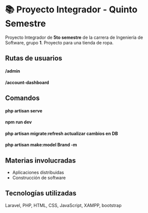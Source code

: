 # 📚 Proyecto Integrador - Quinto Semestre
Proyecto Integrador de **5to semestre** de la carrera de Ingeniería de Software, grupo **1**. Proyecto para una tienda de ropa. 

## Rutas de usuarios

#### /admin
#### /account-dashboard

## Comandos

#### php artisan serve
#### npm run dev 
#### php artisan migrate:refresh    **actualizar cambios en DB**
#### php artisan make:model Brand -m


## Materias involucradas

- Aplicaciones distribuidas
- Construcción de software

## Tecnologías utilizadas

Laravel, PHP, HTML, CSS, JavaScript, XAMPP, bootstrap

<!-- jjjh -->